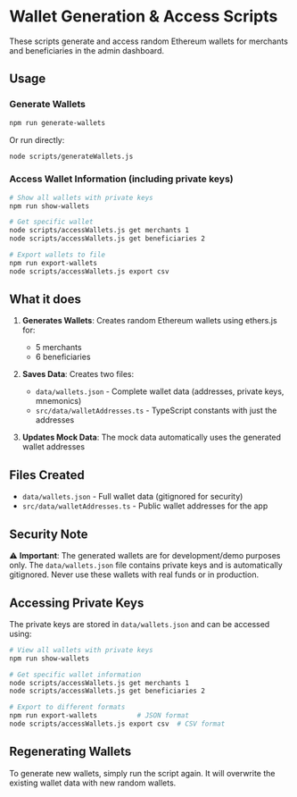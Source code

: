 # Wallet Generation & Access Scripts

These scripts generate and access random Ethereum wallets for merchants and beneficiaries in the admin dashboard.

## Usage

### Generate Wallets
```bash
npm run generate-wallets
```

Or run directly:
```bash
node scripts/generateWallets.js
```

### Access Wallet Information (including private keys)
```bash
# Show all wallets with private keys
npm run show-wallets

# Get specific wallet
node scripts/accessWallets.js get merchants 1
node scripts/accessWallets.js get beneficiaries 2

# Export wallets to file
npm run export-wallets
node scripts/accessWallets.js export csv
```

## What it does

1. **Generates Wallets**: Creates random Ethereum wallets using ethers.js for:
   - 5 merchants
   - 6 beneficiaries

2. **Saves Data**: Creates two files:
   - `data/wallets.json` - Complete wallet data (addresses, private keys, mnemonics)
   - `src/data/walletAddresses.ts` - TypeScript constants with just the addresses

3. **Updates Mock Data**: The mock data automatically uses the generated wallet addresses

## Files Created

- `data/wallets.json` - Full wallet data (gitignored for security)
- `src/data/walletAddresses.ts` - Public wallet addresses for the app

## Security Note

⚠️ **Important**: The generated wallets are for development/demo purposes only. The `data/wallets.json` file contains private keys and is automatically gitignored. Never use these wallets with real funds or in production.

## Accessing Private Keys

The private keys are stored in `data/wallets.json` and can be accessed using:

```bash
# View all wallets with private keys
npm run show-wallets

# Get specific wallet information
node scripts/accessWallets.js get merchants 1
node scripts/accessWallets.js get beneficiaries 2

# Export to different formats
npm run export-wallets          # JSON format
node scripts/accessWallets.js export csv  # CSV format
```

## Regenerating Wallets

To generate new wallets, simply run the script again. It will overwrite the existing wallet data with new random wallets.

